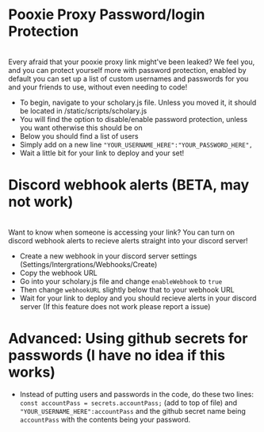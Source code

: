 # Pooxie Proxy Password/login Protection
<br>Every afraid that your pooxie proxy link might've been leaked? We feel you, and you can protect yourself more with password protection, enabled by default you can set up a list of custom usernames and passwords for you and your friends to use, without even needing to code!
- To begin, navigate to your scholary.js file. Unless you moved it, it should be located in /static/scripts/scholary.js
- You will find the option to disable/enable password protection, unless you want otherwise this should be on
- Below you should find a list of users
- Simply add on a new line `"YOUR_USERNAME_HERE":"YOUR_PASSWORD_HERE",`
- Wait a little bit for your link to deploy and your set!
# Discord webhook alerts (BETA, may not work)
<br>Want to know when someone is accessing your link? You can turn on discord webhook alerts to recieve alerts straight into your discord server!
- Create a new webhook in your discord server settings (Settings/Intergrations/Webhooks/Create)
- Copy the webhook URL
- Go into your scholary.js file and change `enableWebhook` to `true`
- Then change `webhookURL` slightly below that to your webhook URL
- Wait for your link to deploy and you should recieve alerts in your discord server (If this feature does not work please report a issue)
# Advanced: Using github secrets for passwords (I have no idea if this works)
- Instead of putting users and passwords in the code, do these two lines: `const accountPass = secrets.accountPass;` (add to top of file) and `"YOUR_USERNAME_HERE":accountPass` and the github secret name being `accountPass` with the contents being your password.
